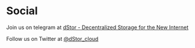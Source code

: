 # Social

Join us on telegram at [dStor - Decentralized Storage for the New Internet](https://t.me/dstor\_cloud)

Follow us on Twitter at [@dStor\_cloud](https://twitter.com/dstor\_cloud)
